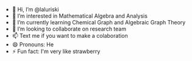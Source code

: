 - 👋 Hi, I’m @laluriski
- 👀 I’m interested in Mathematical Algebra and Analysis
- 🌱 I’m currently learning Chemical Graph and Algebraic Graph Theory
- 💞️ I’m looking to collaborate on research team
- 📫 Text me if you want to make a colaboration
- 😄 Pronouns: He
- ⚡ Fun fact: I'm very like strawberry

<!---
laluriski/laluriski is a ✨ special ✨ repository because its `README.md` (this file) appears on your GitHub profile.
You can click the Preview link to take a look at your changes.
--->
